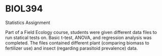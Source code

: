 # BIOL394
Statistics Assignment

Part of a Field Ecology course, students were given different data files to run statical tests on. 
Basic t-test, ANOVA, and regression analysis was completed. 
The files contained different plant (comparing biomass to fertilizer use) and insect (regarding parasitoid prevalence) data.
